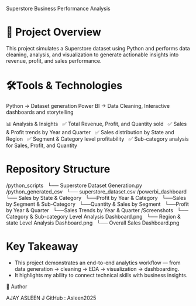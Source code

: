 Superstore Business Performance Analysis

📌 Project Overview
=============================
This project simulates a Superstore dataset using Python and performs data cleaning, analysis, and visualization to generate actionable insights into revenue, profit, and sales performance.

🛠️Tools & Technologies
=============================
Python → Dataset generation
Power BI → Data Cleaning, Interactive dashboards and storytelling

📊 Analysis & Insights
   ✅ Total Revenue, Profit, and Quantity sold
   ✅ Sales & Profit trends by Year and Quarter
   ✅ Sales distribution by State and Region
   ✅ Segment & Category level profitability
   ✅ Sub-category analysis for Sales, Profit, and Quantity

Repository Structure
=============================
/python_scripts
    └── Superstore Dataset Generation.py
/python_generated_csv
    └── superstore_dataset.csv
/powerbi_dashboard
   └── Sales by State & Category
   └──Profit by Year & Category
   └──Sales by Segment & Sub-Category
   └──Quantity & Sales by Segment
   └──Profit by Year & Quarter
   └──Sales Trends by Year & Quarter
/Screenshots
    └── Category & Sub-category Level Analysis Dashboard.png
    └── Region & state Level Analysis Dashboard.png
    └── Overall Sales Dashboard.png

Key Takeaway
=============================
- This project demonstrates an end-to-end analytics workflow — from data generation → cleaning → EDA → visualization → dashboarding.
- It highlights my ability to connect technical skills with business insights.


👤 Author

AJAY ASLEEN J
GitHub : Asleen2025
